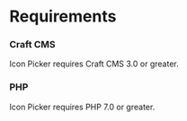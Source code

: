 # Requirements

### Craft CMS
Icon Picker requires Craft CMS 3.0 or greater.

### PHP
Icon Picker requires PHP 7.0 or greater.
